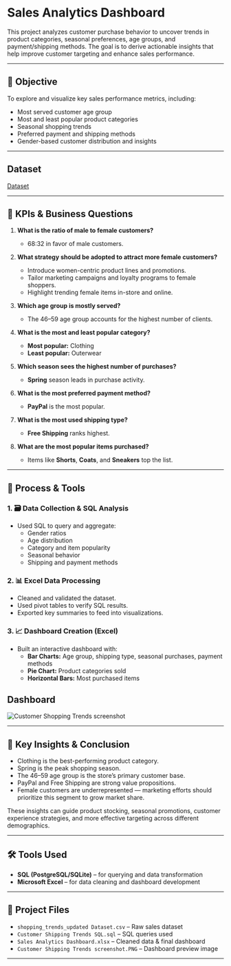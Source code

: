 # Sales Analytics Dashboard

This project analyzes customer purchase behavior to uncover trends in product categories, seasonal preferences, age groups, and payment/shipping methods. The goal is to derive actionable insights that help improve customer targeting and enhance sales performance.

---

## 🎯 Objective

To explore and visualize key sales performance metrics, including:
- Most served customer age group
- Most and least popular product categories
- Seasonal shopping trends
- Preferred payment and shipping methods
- Gender-based customer distribution and insights

---

## Dataset
<a href="https://github.com/Joseph89155/Sales-Analytics-Dashboard/blob/main/shopping_trends_updated%20Dataset.csv">Dataset</a>

---

## 🔑 KPIs & Business Questions

1. **What is the ratio of male to female customers?**  
   - 68:32 in favor of male customers.

2. **What strategy should be adopted to attract more female customers?**  
   - Introduce women-centric product lines and promotions.
   - Tailor marketing campaigns and loyalty programs to female shoppers.
   - Highlight trending female items in-store and online.

3. **Which age group is mostly served?**  
   - The 46–59 age group accounts for the highest number of clients.

4. **What is the most and least popular category?**  
   - **Most popular:** Clothing  
   - **Least popular:** Outerwear

5. **Which season sees the highest number of purchases?**  
   - **Spring** season leads in purchase activity.

6. **What is the most preferred payment method?**  
   - **PayPal** is the most popular.

7. **What is the most used shipping type?**  
   - **Free Shipping** ranks highest.

8. **What are the most popular items purchased?**  
   - Items like **Shorts**, **Coats**, and **Sneakers** top the list.

---

## 🧮 Process & Tools

### 1. 🗃️ Data Collection & SQL Analysis
- Used SQL to query and aggregate:
  - Gender ratios
  - Age distribution
  - Category and item popularity
  - Seasonal behavior
  - Shipping and payment methods

### 2. 📊 Excel Data Processing
- Cleaned and validated the dataset.
- Used pivot tables to verify SQL results.
- Exported key summaries to feed into visualizations.

### 3. 📈 Dashboard Creation (Excel)
- Built an interactive dashboard with:
  - **Bar Charts:** Age group, shipping type, seasonal purchases, payment methods
  - **Pie Chart:** Product categories sold
  - **Horizontal Bars:** Most purchased items

## Dashboard
![Customer Shopping Trends screenshot](https://github.com/user-attachments/assets/64bf251d-95f1-4891-9120-596a2f3f8115)

---

## 🧠 Key Insights & Conclusion

- Clothing is the best-performing product category.
- Spring is the peak shopping season.
- The 46–59 age group is the store’s primary customer base.
- PayPal and Free Shipping are strong value propositions.
- Female customers are underrepresented — marketing efforts should prioritize this segment to grow market share.

These insights can guide product stocking, seasonal promotions, customer experience strategies, and more effective targeting across different demographics.

---

## 🛠️ Tools Used

- **SQL (PostgreSQL/SQLite)** – for querying and data transformation  
- **Microsoft Excel** – for data cleaning and dashboard development

---

## 📂 Project Files

- `shopping_trends_updated Dataset.csv` – Raw sales dataset  
- `Customer Shipping Trends SQL.sql` – SQL queries used  
- `Sales Analytics Dashboard.xlsx` – Cleaned data & final dashboard  
- `Customer Shipping Trends screenshot.PNG` – Dashboard preview image

---
